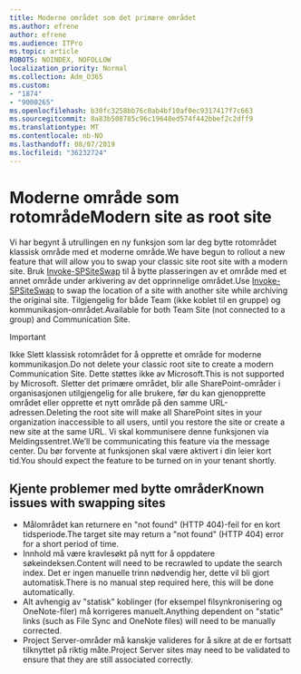 ```yaml
---
title: Moderne området som det primære området
ms.author: efrene
author: efrene
ms.audience: ITPro
ms.topic: article
ROBOTS: NOINDEX, NOFOLLOW
localization_priority: Normal
ms.collection: Adm_O365
ms.custom:
- "1874"
- "9000265"
ms.openlocfilehash: b30fc3258bb76c0ab4bf10af0ec9317417f7c663
ms.sourcegitcommit: 8a83b508785c96c19648ed574f442bbef2c2dff9
ms.translationtype: MT
ms.contentlocale: nb-NO
ms.lasthandoff: 08/07/2019
ms.locfileid: "36232724"
---
```

# <a name="modern-site-as-root-site"></a><span data-ttu-id="12458-102">Moderne område som rotområde</span><span class="sxs-lookup"><span data-stu-id="12458-102">Modern site as root site</span></span>

<span data-ttu-id="12458-103">Vi har begynt å utrullingen en ny funksjon som lar deg bytte rotområdet klassisk område med et moderne område.</span><span class="sxs-lookup"><span data-stu-id="12458-103">We have begun to rollout a new feature that will allow you to swap your classic site root site with a modern site.</span></span> <span data-ttu-id="12458-104">Bruk [Invoke-SPSiteSwap](https://docs.microsoft.com/powershell/module/sharepoint-online/invoke-spositeswap?view=sharepoint-ps) til å bytte plasseringen av et område med et annet område under arkivering av det opprinnelige området.</span><span class="sxs-lookup"><span data-stu-id="12458-104">Use [Invoke-SPSiteSwap](https://docs.microsoft.com/powershell/module/sharepoint-online/invoke-spositeswap?view=sharepoint-ps) to swap the location of a site with another site while archiving the original site.</span></span> <span data-ttu-id="12458-105">Tilgjengelig for både Team (ikke koblet til en gruppe) og kommunikasjon-området.</span><span class="sxs-lookup"><span data-stu-id="12458-105">Available for both Team Site (not connected to a group) and Communication Site.</span></span> 

>[!Important]
> <span data-ttu-id="12458-106">Ikke Slett klassisk rotområdet for å opprette et område for moderne kommunikasjon.</span><span class="sxs-lookup"><span data-stu-id="12458-106">Do not delete your classic root site to create a modern Communication Site.</span></span> <span data-ttu-id="12458-107">Dette støttes ikke av Microsoft.</span><span class="sxs-lookup"><span data-stu-id="12458-107">This is not supported by Microsoft.</span></span> <span data-ttu-id="12458-108">Sletter det primære området, blir alle SharePoint-områder i organisasjonen utilgjengelig for alle brukere, før du kan gjenopprette området eller opprette et nytt område på den samme URL-adressen.</span><span class="sxs-lookup"><span data-stu-id="12458-108">Deleting the root site will make all SharePoint sites in your organization inaccessible to all users, until you restore the site or create a new site at the same URL.</span></span> <span data-ttu-id="12458-109">Vi skal kommunisere denne funksjonen via Meldingssentret.</span><span class="sxs-lookup"><span data-stu-id="12458-109">We’ll be communicating this feature via the message center.</span></span> <span data-ttu-id="12458-110">Du bør forvente at funksjonen skal være aktivert i din leier kort tid.</span><span class="sxs-lookup"><span data-stu-id="12458-110">You should expect the feature to be turned on in your tenant shortly.</span></span>

## <a name="known-issues-with-swapping-sites"></a><span data-ttu-id="12458-111">Kjente problemer med bytte områder</span><span class="sxs-lookup"><span data-stu-id="12458-111">Known issues with swapping sites</span></span>
- <span data-ttu-id="12458-112">Målområdet kan returnere en "not found" (HTTP 404)-feil for en kort tidsperiode.</span><span class="sxs-lookup"><span data-stu-id="12458-112">The target site may return a "not found" (HTTP 404) error for a short period of time.</span></span>
- <span data-ttu-id="12458-113">Innhold må være kravlesøkt på nytt for å oppdatere søkeindeksen.</span><span class="sxs-lookup"><span data-stu-id="12458-113">Content will need to be recrawled to update the search index.</span></span> <span data-ttu-id="12458-114">Det er ingen manuelle trinn nødvendig her, dette vil bli gjort automatisk.</span><span class="sxs-lookup"><span data-stu-id="12458-114">There is no manual step required here, this will be done automatically.</span></span>
- <span data-ttu-id="12458-115">Alt avhengig av "statisk" koblinger (for eksempel filsynkronisering og OneNote-filer) må korrigeres manuelt.</span><span class="sxs-lookup"><span data-stu-id="12458-115">Anything dependent on "static" links (such as File Sync and OneNote files) will need to be manually corrected.</span></span>
- <span data-ttu-id="12458-116">Project Server-områder må kanskje valideres for å sikre at de er fortsatt tilknyttet på riktig måte.</span><span class="sxs-lookup"><span data-stu-id="12458-116">Project Server sites may need to be validated to ensure that they are still associated correctly.</span></span> 
